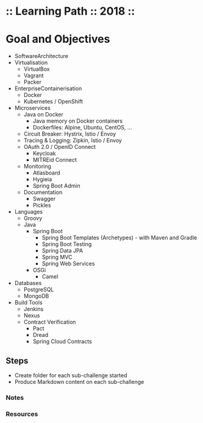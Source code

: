:: Learning Path :: 2018 ::
===========================

# Goal and Objectives

- SoftwareArchitecture
- Virtualisation
    - VirtualBox
    - Vagrant
    - Packer
- EnterpriseContainerisation
    - Docker
    - Kubernetes / OpenShift
- Microservices
    - Java on Docker
        - Java memory on Docker containers
        - Dockerfiles: Alpine, Ubuntu, CentOS, ...
    - Circuit Breaker: Hystrix, Istio / Envoy
    - Tracing & Logging: Zipkin, Istio / Envoy
    - OAuth 2.0 / OpenID Connect
        - Keycloak
        - MITREid Connect
    - Monitoring
        - Atlasboard
        - Hygieia
        - Spring Boot Admin
    - Documentation
        - Swagger
        - Pickles
- Languages
    - Groovy
    - Java
        - Spring Boot
            - Spring Boot Templates (Archetypes) - with Maven and Gradle
            - Spring Boot Testing
            - Spring Data JPA
            - Spring MVC
            - Spring Web Services
        - OSGi
            - Camel
- Databases
    - PostgreSQL
    - MongoDB
- Build Tools
    - Jenkins
    - Nexus
    - Contract Verification
        - Pact
        - Dread
        - Spring Cloud Contracts

## Steps

- Create folder for each sub-challenge started
- Produce Markdown content on each sub-challenge

### Notes

### Resources
